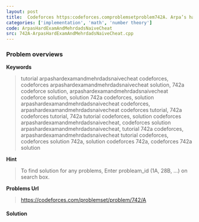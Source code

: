 ```yaml
---
layout: post
title:  Codeforces https:codeforces.comproblemsetproblem742A. Arpa’s hard exam and Mehrdad’s naive cheat solution
categories: ['implementation', 'math', 'number theory']
code: ArpasHardExamAndMehrdadsNaiveCheat
src: 742A-ArpasHardExamAndMehrdadsNaiveCheat.cpp
---
```

### **Problem overviews**

**Keywords**
> tutorial arpashardexamandmehrdadsnaivecheat codeforces, codeforces arpashardexamandmehrdadsnaivecheat solution, 742a codeforce solution, arpashardexamandmehrdadsnaivecheat codeforce solution, solution 742a codeforces, solution arpashardexamandmehrdadsnaivecheat codeforces, arpashardexamandmehrdadsnaivecheat codeforces tutorial, 742a codeforces tutorial, 742a tutorial codeforces, solution codeforces arpashardexamandmehrdadsnaivecheat, codeforces solution arpashardexamandmehrdadsnaivecheat, tutorial 742a codeforces, arpashardexamandmehrdadsnaivecheat tutorial codeforces, codeforces solution 742a, solution codeforces 742a, codeforces 742a solution

**Hint**
> To find solution for any problems, Enter probleam_id (1A, 28B, ...) on search box. 

**Problems Url**
> https://codeforces.com/problemset/problem/742/A

#### **Solution**



